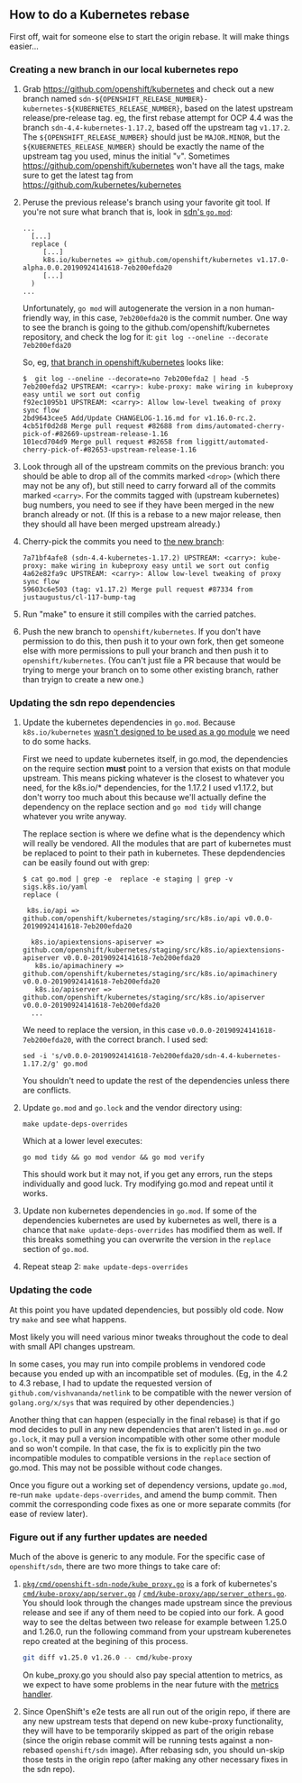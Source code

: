 ## How to do a Kubernetes rebase

First off, wait for someone else to start the origin rebase. It will
make things easier...

### Creating a new branch in our local kubernetes repo

1. Grab https://github.com/openshift/kubernetes and check out a new
   branch named
   `sdn-${OPENSHIFT_RELEASE_NUMBER}-kubernetes-${KUBERNETES_RELEASE_NUMBER}`,
   based on the latest upstream release/pre-release tag. eg, the first
   rebase attempt for OCP 4.4 was the branch
   `sdn-4.4-kubernetes-1.17.2`, based off the upstream tag
   `v1.17.2`. The `${OPENSHIFT_RELEASE_NUMBER}` should just be
   `MAJOR.MINOR`, but the `${KUBERNETES_RELEASE_NUMBER}` should be
   exactly the name of the upstream tag you used, minus the initial
   "`v`". Sometimes https://github.com/openshift/kubernetes won't have all the
   tags, make sure to get the latest tag from
   https://github.com/kubernetes/kubernetes 

3. Peruse the previous release's branch using your favorite git tool.
   If you're not sure what branch that is, look in [sdn's
   `go.mod`](./go.mod):

       ...
         [...]
         replace (
            [...]
            k8s.io/kubernetes => github.com/openshift/kubernetes v1.17.0-alpha.0.0.20190924141618-7eb200efda20
            [...]
         )
       ...

   Unfortunately, `go mod` will autogenerate the version in a non
   human-friendly way, in this case, `7eb200efda20` is the commit number.
   One way to see the branch is going to the github.com/openshift/kubernetes
   repository, and check the log for it:
   `git log --oneline --decorate 7eb200efda20`

   So, eg, [that branch in
   openshift/kubernetes](https://github.com/openshift/kubernetes/commits/sdn-4.4-kubernetes-1.17.2) looks like:

       $  git log --oneline --decorate=no 7eb200efda2 | head -5
       7eb200efda2 UPSTREAM: <carry>: kube-proxy: make wiring in kubeproxy easy until we sort out config
       f92ec1095b1 UPSTREAM: <carry>: Allow low-level tweaking of proxy sync flow
       2bd9643cee5 Add/Update CHANGELOG-1.16.md for v1.16.0-rc.2.
       4cb51f0d2d8 Merge pull request #82688 from dims/automated-cherry-pick-of-#82669-upstream-release-1.16
       101ecd704d9 Merge pull request #82658 from liggitt/automated-cherry-pick-of-#82653-upstream-release-1.16

4. Look through all of the upstream commits on the previous branch:
   you should be able to drop all of the commits marked `<drop>`
   (which there may not be any of), but still need to carry forward
   all of the commits marked `<carry>`. For the commits tagged with
   (upstream kubernetes) bug numbers, you need to see if they have
   been merged in the new branch already or not. (If this is a rebase
   to a new major release, then they should all have been merged
   upstream already.)

5. Cherry-pick the commits you need to [the new
   branch](https://github.com/openshift/kubernetes/tree/sdn-4.4-kubernetes-1.17.2):

       7a71bf4afe8 (sdn-4.4-kubernetes-1.17.2) UPSTREAM: <carry>: kube-proxy: make wiring in kubeproxy easy until we sort out config
       4a62e82fa9c UPSTREAM: <carry>: Allow low-level tweaking of proxy sync flow
       59603c6e503 (tag: v1.17.2) Merge pull request #87334 from justaugustus/cl-117-bump-tag


6. Run "make" to ensure it still compiles with the carried patches.

7. Push the new branch to `openshift/kubernetes`. If you don't have
   permission to do this, then push it to your own fork, then get
   someone else with more permissions to pull your branch and then
   push it to `openshift/kubernetes`. (You can't just file a PR
   because that would be trying to merge your branch on to some other
   existing branch, rather than tryign to create a new one.)

### Updating the sdn repo dependencies

1. Update the kubernetes dependencies in `go.mod`. Because `k8s.io/kubernetes`
   [wasn't designed to be used as a go module](https://github.com/golang/go/issues/26366)
   we need to do  some hacks.

   First we need to update kubernetes itself, in go.mod, the dependencies on
   the require section **must** point to a version that exists on that module
   upstream. This means picking whatever is the closest to whatever you need,
   for the k8s.io/* dependencies, for the 1.17.2 I used v1.17.2, but don't
   worry too much about this because we'll actually define the dependency on
   the replace section and `go mod tidy` will change whatever you write anyway.

   The replace section is where we define what is the dependency which will
   really be vendored. All the modules that are part of kubernetes must be
   replaced to point to their path in kubernetes. These depdendencies can be
   easily found out with grep:

       $ cat go.mod | grep -e  replace -e staging | grep -v sigs.k8s.io/yaml
       replace (

      	k8s.io/api => github.com/openshift/kubernetes/staging/src/k8s.io/api v0.0.0-20190924141618-7eb200efda20
	
         k8s.io/apiextensions-apiserver => github.com/openshift/kubernetes/staging/src/k8s.io/apiextensions-apiserver v0.0.0-20190924141618-7eb200efda20
	      k8s.io/apimachinery => github.com/openshift/kubernetes/staging/src/k8s.io/apimachinery v0.0.0-20190924141618-7eb200efda20
	      k8s.io/apiserver => github.com/openshift/kubernetes/staging/src/k8s.io/apiserver v0.0.0-20190924141618-7eb200efda20
         ...
   
   We need to replace the version, in this case
   `v0.0.0-20190924141618-7eb200efda20`, with the correct branch. I used sed:
   
       sed -i 's/v0.0.0-20190924141618-7eb200efda20/sdn-4.4-kubernetes-1.17.2/g' go.mod

   You shouldn't need to update the rest of the dependencies unless there are
   conflicts.

2. Update `go.mod` and `go.lock` and the vendor directory using:
   
       make update-deps-overrides
   
   Which at a lower level executes:

       go mod tidy && go mod vendor && go mod verify

   This should work but it may not, if you get any errors, run the steps
   individually and good luck. Try modifying go.mod and repeat until it works.

3. Update non kubernetes dependencies in `go.mod`. If some of the dependencies
   kubernetes are used by kubernetes as well, there is a chance that
   `make update-deps-overrides` has modified them as well. If this breaks
   something you can overwrite the version in the `replace` section of
   `go.mod`.

4. Repeat steap 2: `make update-deps-overrides`

### Updating the code

At this point you have updated dependencies, but possibly old code.
Now try `make` and see what happens.

Most likely you will need various minor tweaks throughout the code to
deal with small API changes upstream.

In some cases, you may run into compile problems in vendored code
because you ended up with an incompatible set of modules. (Eg, in the
4.2 to 4.3 rebase, I had to update the requested version of
`github.com/vishvananda/netlink` to be compatible with the newer
version of `golang.org/x/sys` that was required by other
dependencies.)

Another thing that can happen (especially in the final rebase) is that
if go mod decides to pull in any new dependencies that aren't listed in
`go.mod` or `go.lock`, it may pull a version incompatible with other
some other module and so won't compile.
In that case, the fix is to explicitly pin the two incompatible modules
to compatible versions in the `replace` section of go.mod. This may not be
possible without code changes.

Once you figure out a working set of dependency versions, update
`go.mod`, re-run `make update-deps-overrides`, and amend the bump commit.
Then commit the corresponding code fixes as one or more separate
commits (for ease of review later).

### Figure out if any further updates are needed

Much of the above is generic to any module. For the specific case of
`openshift/sdn`, there are two more things to take care of:

1. [`pkg/cmd/openshift-sdn-node/kube_proxy.go`](./pkg/cmd/openshift-sdn-node/kube_proxy.go) is a
   fork of kubernetes's
   [`cmd/kube-proxy/app/server.go`](./vendor/k8s.io/kubernetes/cmd/kube-proxy/app/server.go)
   /
   [`cmd/kube-proxy/app/server_others.go`](./vendor/k8s.io/kubernetes/cmd/kube-proxy/app/server_others.go).
   You should look through the changes made upstream since the
   previous release and see if any of them need to be copied into our
   fork.
   A good way to see the deltas between two release for example between 1.25.0 and 1.26.0,
   run the following command from your upstream kuberenetes repo created at the begining of this
   process.

   ```bash
   git diff v1.25.0 v1.26.0 -- cmd/kube-proxy
   ```

   On kube_proxy.go you should also pay special attention to metrics, as we
   expect to have some problems in the near future with the
   [metrics handler](https://github.com/openshift/sdn/pull/114).

2. Since OpenShift's e2e tests are all run out of the origin repo, if
   there are any new upstream tests that depend on new kube-proxy
   functionality, they will have to be temporarily skipped as part of
   the origin rebase (since the origin rebase commit will be running
   tests against a non-rebased `openshift/sdn` image). After rebasing
   sdn, you should un-skip those tests in the origin repo (after
   making any other necessary fixes in the sdn repo).